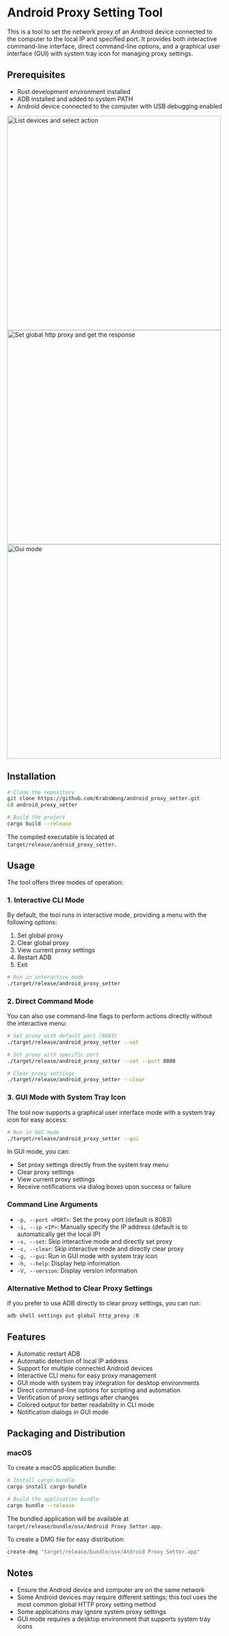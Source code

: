 # Android Proxy Setting Tool

This is a tool to set the network proxy of an Android device connected to the computer to the local IP and specified port. It provides both interactive command-line interface, direct command-line options, and a graphical user interface (GUI) with system tray icon for managing proxy settings.

## Prerequisites

- Rust development environment installed
- ADB installed and added to system PATH
- Android device connected to the computer with USB debugging enabled

<img width="500" alt="List devices and select action" src="https://github.com/user-attachments/assets/e1ec8d15-a354-47b4-84f8-47c6204349a1" />

<br />

<img width="500" alt="Set global http proxy and get the response" src="https://github.com/user-attachments/assets/29f82b92-a2e8-47f4-b167-a1b8bd8f8034" />

<br />

<img width="500" alt="Gui mode" src="https://github.com/user-attachments/assets/577c5016-e1eb-4c17-ab45-285a5219f052" />


## Installation

```bash
# Clone the repository
git clone https://github.com/KrabsWong/android_proxy_setter.git
cd android_proxy_setter

# Build the project
cargo build --release
```

The compiled executable is located at `target/release/android_proxy_setter`.

## Usage

The tool offers three modes of operation:

### 1. Interactive CLI Mode

By default, the tool runs in interactive mode, providing a menu with the following options:

1. Set global proxy
2. Clear global proxy
3. View current proxy settings
4. Restart ADB
5. Exit

```bash
# Run in interactive mode
./target/release/android_proxy_setter
```

### 2. Direct Command Mode

You can also use command-line flags to perform actions directly without the interactive menu:

```bash
# Set proxy with default port (8083)
./target/release/android_proxy_setter --set

# Set proxy with specific port
./target/release/android_proxy_setter --set --port 8080

# Clear proxy settings
./target/release/android_proxy_setter --clear
```

### 3. GUI Mode with System Tray Icon

The tool now supports a graphical user interface mode with a system tray icon for easy access:

```bash
# Run in GUI mode
./target/release/android_proxy_setter --gui
```

In GUI mode, you can:

- Set proxy settings directly from the system tray menu
- Clear proxy settings
- View current proxy settings
- Receive notifications via dialog boxes upon success or failure

### Command Line Arguments

- `-p, --port <PORT>`: Set the proxy port (default is 8083)
- `-i, --ip <IP>`: Manually specify the IP address (default is to automatically get the local IP)
- `-s, --set`: Skip interactive mode and directly set proxy
- `-c, --clear`: Skip interactive mode and directly clear proxy
- `-g, --gui`: Run in GUI mode with system tray icon
- `-h, --help`: Display help information
- `-V, --version`: Display version information

### Alternative Method to Clear Proxy Settings

If you prefer to use ADB directly to clear proxy settings, you can run:

```bash
adb shell settings put global http_proxy :0
```

## Features

- Automatic restart ADB
- Automatic detection of local IP address
- Support for multiple connected Android devices
- Interactive CLI menu for easy proxy management
- GUI mode with system tray integration for desktop environments
- Direct command-line options for scripting and automation
- Verification of proxy settings after changes
- Colored output for better readability in CLI mode
- Notification dialogs in GUI mode

## Packaging and Distribution

### macOS

To create a macOS application bundle:

```bash
# Install cargo-bundle
cargo install cargo-bundle

# Build the application bundle
cargo bundle --release
```

The bundled application will be available at `target/release/bundle/osx/Android Proxy Setter.app`.

To create a DMG file for easy distribution:

```bash
create-dmg "target/release/bundle/osx/Android Proxy Setter.app"
```

## Notes

- Ensure the Android device and computer are on the same network
- Some Android devices may require different settings; this tool uses the most common global HTTP proxy setting method
- Some applications may ignore system proxy settings
- GUI mode requires a desktop environment that supports system tray icons
